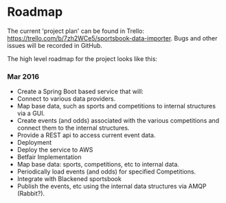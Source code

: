 # Roadmap

The current 'project plan' can be found in Trello: https://trello.com/b/7zh2WCe5/sportsbook-data-importer.  Bugs and other
issues will be recorded in GitHub.

The high level roadmap for the project looks like this:

### Mar 2016

* Create a Spring Boot based service that will:
 * Connect to various data providers.
 * Map base data, such as sports and competitions to internal structures via a GUI.
 * Create events (and odds) associated with the various competitions and connect them to the internal structures. 
 * Provide a REST api to access current event data.
* Deployment
 * Deploy the service to AWS
* Betfair Implementation
 * Map base data: sports, competitions, etc to internal data. 
 * Periodically load events (and odds) for specified Competitions.
* Integrate with Blackened sportsbook
 * Publish the events, etc using the internal data structures via AMQP (Rabbit?). 

